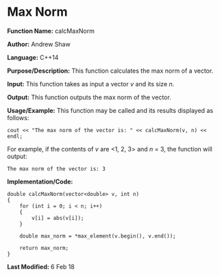 # Max Norm

**Function Name:** calcMaxNorm

**Author:** Andrew Shaw

**Language:** C++14

**Purpose/Description:** This function calculates the max norm of a vector.

**Input:** This function takes as input a vector *v* and its size *n*.

**Output:** This function outputs the max norm of the vector.

**Usage/Example:** This function may be called and its results displayed as follows:
~~~~
cout << "The max norm of the vector is: " << calcMaxNorm(v, n) << endl;
~~~~
For example, if the contents of *v* are <1, 2, 3> and *n* = 3, the function will output:
~~~~
The max norm of the vector is: 3
~~~~
**Implementation/Code:**
~~~~
double calcMaxNorm(vector<double> v, int n)
{
	for (int i = 0; i < n; i++)
	{
		v[i] = abs(v[i]);
	}
			      
	double max_norm = *max_element(v.begin(), v.end());

	return max_norm;
}
~~~~
**Last Modified:** 6 Feb 18

